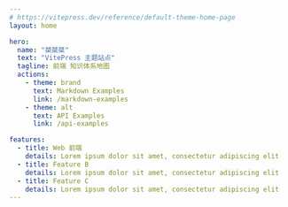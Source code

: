 ```yaml
---
# https://vitepress.dev/reference/default-theme-home-page
layout: home

hero:
  name: "桀桀桀"
  text: "VitePress 主题站点"
  tagline: 前端 知识体系地图
  actions:
    - theme: brand
      text: Markdown Examples
      link: /markdown-examples
    - theme: alt
      text: API Examples
      link: /api-examples

features:
  - title: Web 前端
    details: Lorem ipsum dolor sit amet, consectetur adipiscing elit
  - title: Feature B
    details: Lorem ipsum dolor sit amet, consectetur adipiscing elit
  - title: Feature C
    details: Lorem ipsum dolor sit amet, consectetur adipiscing elit
---
```


